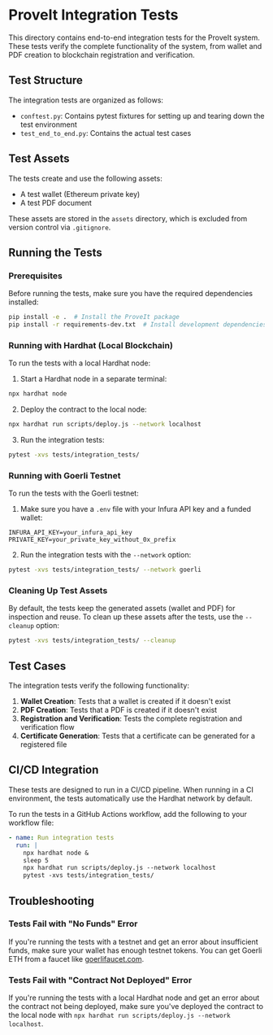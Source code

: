 # ProveIt Integration Tests

This directory contains end-to-end integration tests for the ProveIt system. These tests verify the complete functionality of the system, from wallet and PDF creation to blockchain registration and verification.

## Test Structure

The integration tests are organized as follows:

- `conftest.py`: Contains pytest fixtures for setting up and tearing down the test environment
- `test_end_to_end.py`: Contains the actual test cases

## Test Assets

The tests create and use the following assets:

- A test wallet (Ethereum private key)
- A test PDF document

These assets are stored in the `assets` directory, which is excluded from version control via `.gitignore`.

## Running the Tests

### Prerequisites

Before running the tests, make sure you have the required dependencies installed:

```bash
pip install -e .  # Install the ProveIt package
pip install -r requirements-dev.txt  # Install development dependencies
```

### Running with Hardhat (Local Blockchain)

To run the tests with a local Hardhat node:

1. Start a Hardhat node in a separate terminal:

```bash
npx hardhat node
```

2. Deploy the contract to the local node:

```bash
npx hardhat run scripts/deploy.js --network localhost
```

3. Run the integration tests:

```bash
pytest -xvs tests/integration_tests/
```

### Running with Goerli Testnet

To run the tests with the Goerli testnet:

1. Make sure you have a `.env` file with your Infura API key and a funded wallet:

```
INFURA_API_KEY=your_infura_api_key
PRIVATE_KEY=your_private_key_without_0x_prefix
```

2. Run the integration tests with the `--network` option:

```bash
pytest -xvs tests/integration_tests/ --network goerli
```

### Cleaning Up Test Assets

By default, the tests keep the generated assets (wallet and PDF) for inspection and reuse. To clean up these assets after the tests, use the `--cleanup` option:

```bash
pytest -xvs tests/integration_tests/ --cleanup
```

## Test Cases

The integration tests verify the following functionality:

1. **Wallet Creation**: Tests that a wallet is created if it doesn't exist
2. **PDF Creation**: Tests that a PDF is created if it doesn't exist
3. **Registration and Verification**: Tests the complete registration and verification flow
4. **Certificate Generation**: Tests that a certificate can be generated for a registered file

## CI/CD Integration

These tests are designed to run in a CI/CD pipeline. When running in a CI environment, the tests automatically use the Hardhat network by default.

To run the tests in a GitHub Actions workflow, add the following to your workflow file:

```yaml
- name: Run integration tests
  run: |
    npx hardhat node &
    sleep 5
    npx hardhat run scripts/deploy.js --network localhost
    pytest -xvs tests/integration_tests/
```

## Troubleshooting

### Tests Fail with "No Funds" Error

If you're running the tests with a testnet and get an error about insufficient funds, make sure your wallet has enough testnet tokens. You can get Goerli ETH from a faucet like [goerlifaucet.com](https://goerlifaucet.com/).

### Tests Fail with "Contract Not Deployed" Error

If you're running the tests with a local Hardhat node and get an error about the contract not being deployed, make sure you've deployed the contract to the local node with `npx hardhat run scripts/deploy.js --network localhost`.
